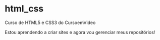 # html_css
 Curso de HTML5 e CSS3 do CursoemVideo

 Estou aprendendo a criar sites e agora vou gerenciar meus repositórios! 
